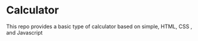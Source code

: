 # Calculator
This repo provides a basic type of calculator based on simple, HTML, CSS , and Javascript
